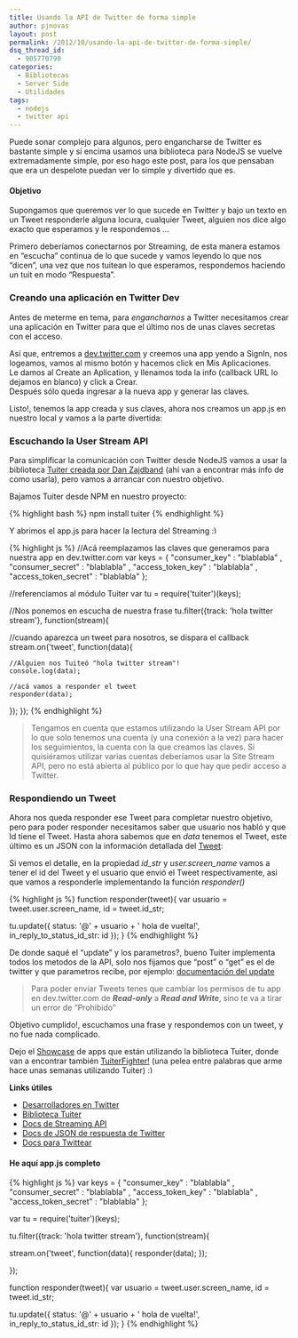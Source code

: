 ```yaml
---
title: Usando la API de Twitter de forma simple
author: pjnovas
layout: post
permalink: /2012/10/usando-la-api-de-twitter-de-forma-simple/
dsq_thread_id:
  - 905770790
categories:
  - Bibliotecas
  - Server Side
  - Utilidades
tags:
  - nodejs
  - twitter api
---
```

Puede sonar complejo para algunos, pero engancharse de Twitter es bastante simple y si encima usamos una biblioteca para NodeJS se vuelve extremadamente simple, por eso hago este post, para los que pensaban que era un despelote puedan ver lo simple y divertido que es.

#### Objetivo

Supongamos que queremos ver lo que sucede en Twitter y bajo un texto en un Tweet responderle alguna locura, cualquier Tweet, alguien nos dice algo exacto que esperamos y le respondemos &#8230;

Primero deberíamos conectarnos por Streaming, de esta manera estamos en &#8220;escucha&#8221; continua de lo que sucede y vamos leyendo lo que nos &#8220;dicen&#8221;, una vez que nos tuitean lo que esperamos, respondemos haciendo un tuit en modo &#8220;Respuesta&#8221;.

### Creando una aplicación en Twitter Dev

Antes de meterme en tema, para *engancharnos* a Twitter necesitamos crear una aplicación en Twitter para que el último nos de unas claves secretas con el acceso.

Así que, entremos a [dev.twitter.com][1] y creemos una app yendo a SignIn, nos logeamos, vamos al mismo botón y hacemos click en Mis Aplicaciones.  
Le damos al Create an Aplication, y llenamos toda la info (callback URL lo dejamos en blanco) y click a Crear.  
Después sólo queda ingresar a la nueva app y generar las claves.

Listo!, tenemos la app creada y sus claves, ahora nos creamos un app.js en nuestro local y vamos a la parte divertida:

### Escuchando la User Stream API

Para simplificar la comunicación con Twitter desde NodeJS vamos a usar la biblioteca [Tuiter creada por Dan Zajdband][2] (ahí van a encontrar más info de como usarla), pero vamos a arrancar con nuestro objetivo. 

Bajamos Tuiter desde NPM en nuestro proyecto:

{% highlight bash %}
npm install tuiter
 {% endhighlight %}

Y abrimos el app.js para hacer la lectura del Streaming <img src="//fernetjs.com/wp-includes/images/smilies/simple-smile.png" alt=":)" class="wp-smiley" style="height: 1em; max-height: 1em;" />

{% highlight js %}
//Acá reemplazamos las claves que generamos para nuestra app en dev.twitter.com
var keys = {
    "consumer_key" : "blablabla"
  , "consumer_secret" : "blablabla" 
  , "access_token_key" : "blablabla"
  , "access_token_secret" : "blablabla"
};

//referenciamos al módulo Tuiter
var tu = require('tuiter')(keys);

//Nos ponemos en escucha de nuestra frase
tu.filter({track: 'hola twitter stream'}, function(stream){
  
  //cuando aparezca un tweet para nosotros, se dispara el callback
  stream.on('tweet', function(data){

    //Alguien nos Tuiteó "hola twitter stream"!
    console.log(data);
    
    //acá vamos a responder el tweet
    responder(data);
  });
});
 {% endhighlight %}

> Tengamos en cuenta que estamos utilizando la User Stream API por lo que solo tenemos una cuenta (y una conexión a la vez) para hacer los seguimientos, la cuenta con la que creamos las claves. Si quisiéramos utilizar varias cuentas deberíamos usar la Site Stream API, pero no está abierta al público por lo que hay que pedir acceso a Twitter. 

### Respondiendo un Tweet

Ahora nos queda responder ese Tweet para completar nuestro objetivo, pero para poder responder necesitamos saber que usuario nos habló y que Id tiene el Tweet. Hasta ahora sabemos que en *data* tenemos el Tweet, este último es un JSON con la información detallada del [Tweet][3]:

Si vemos el detalle, en la propiedad *id_str* y *user.screen_name* vamos a tener el id del Tweet y el usuario que envió el Tweet respectivamente, asi que vamos a responderle implementando la función *responder()*

{% highlight js %}
function responder(tweet){
  var usuario = tweet.user.screen_name,
    id = tweet.id_str;

  tu.update({
    status: '@' + usuario + ' hola de vuelta!',
    in_reply_to_status_id_str: id
  });
}
 {% endhighlight %}

De donde saqué el &#8220;update&#8221; y los parametros?, bueno Tuiter implementa todos los metodos de la API, solo nos fijamos que &#8220;post&#8221; o &#8220;get&#8221; es el de twitter y que parametros recibe, por ejemplo: [documentación del update][4]

> Para poder enviar Tweets tenes que cambiar los permisos de tu app en dev.twitter.com de ***Read-only*** a ***Read and Write***, sino te va a tirar un error de &#8220;Prohibido&#8221; 

Objetivo cumplido!, escuchamos una frase y respondemos con un tweet, y no fue nada complicado.

Dejo el [Showcase][5] de apps que están utilizando la biblioteca Tuiter, donde van a encontrar también [TuiterFighter!][6] (una pelea entre palabras que arme hace unas semanas utilizando Tuiter) <img src="//fernetjs.com/wp-includes/images/smilies/simple-smile.png" alt=":)" class="wp-smiley" style="height: 1em; max-height: 1em;" />

**Links útiles**

  * [Desarrolladores en Twitter][7]
  * [Biblioteca Tuiter][2]
  * [Docs de Streaming API][8]
  * [Docs de JSON de respuesta de Twitter][9]
  * [Docs para Twittear][10]

#### He aquí app.js completo

{% highlight js %}
var keys = {
    "consumer_key" : "blablabla"
  , "consumer_secret" : "blablabla" 
  , "access_token_key" : "blablabla"
  , "access_token_secret" : "blablabla"
};

var tu = require('tuiter')(keys);

tu.filter({track: 'hola twitter stream'}, function(stream){

  stream.on('tweet', function(data){
    responder(data);
  });

});

function responder(tweet){
  var usuario = tweet.user.screen_name,
    id = tweet.id_str;

  tu.update({
    status: '@' + usuario + ' hola de vuelta!',
    in_reply_to_status_id_str: id
  });
}
 {% endhighlight %}

 [1]: http://dev.twitter.com
 [2]: https://github.com/danzajdband/Tuiter
 [3]: https://dev.twitter.com/docs/platform-objects/tweets
 [4]: https://dev.twitter.com/docs/api/1/post/statuses/update
 [5]: http://zajdband.com.ar/tuiter-showcase.html
 [6]: http://tuiterfighter.com/?language=es
 [7]: https://dev.twitter.com
 [8]: https://dev.twitter.com/docs/streaming-apis
 [9]: https://dev.twitter.com/docs/platform-objects
 [10]: https://dev.twitter.com/docs/api/1.1/post/statuses/update